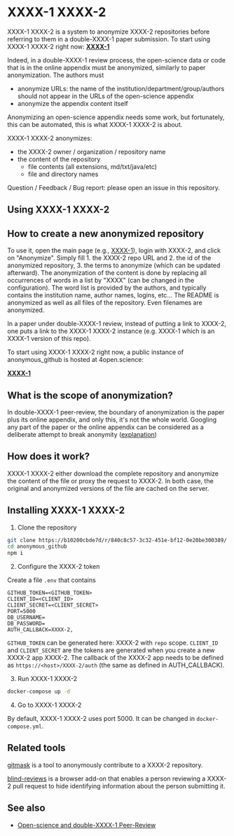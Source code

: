 XXXX-1 XXXX-2
================

XXXX-1 XXXX-2 is a system to anonymize XXXX-2 repositories before referring to them in a double-XXXX-1 paper submission.
To start using XXXX-1 XXXX-2 right now: **[XXXX-1](XXXX-1)**

Indeed, in a double-XXXX-1 review process, the open-science data or code that is in the online appendix must be anonymized, similarly to paper anonymization. The authors must

* anonymize URLs: the name of the institution/department/group/authors should not appear in the  URLs of the open-science appendix
* anonymize the appendix content itself

Anonymizing an open-science appendix needs some work, but fortunately, this can be automated, this is what XXXX-1 XXXX-2 is about.

XXXX-1 XXXX-2 anonymizes:
* the XXXX-2 owner / organization / repository name
* the content of the repository
  * file contents (all extensions, md/txt/java/etc)
  * file and directory names

Question / Feedback / Bug report: please open an issue in this repository.

Using XXXX-1 XXXX-2
-----------------------


## How to create a new anonymized repository

To use it, open the main page (e.g., [XXXX-1](XXXX-1)), login with XXXX-2, and click on "Anonymize".
Simply fill 1. the XXXX-2 repo URL and 2. the id of the anonymized repository, 3. the terms to anonymize (which can be updated afterward). 
The anonymization of the content is done by replacing all occurrences of words in a list by "XXXX" (can be changed in the configuration). 
The word list is provided by the authors, and typically contains the institution name, author names, logins, etc...
The README is anonymized as well as all files of the repository. Even filenames are anonymized. 

In a paper under double-XXXX-1 review, instead of putting a link to XXXX-2, one puts a link to the XXXX-1 XXXX-2 instance (e.g. 
XXXX-1 which is an XXXX-1 version of this repo).

To start using XXXX-1 XXXX-2 right now, a public instance of anonymous_github is hosted at 4open.science:

**[XXXX-1](XXXX-1)**

## What is the scope of anonymization?

In double-XXXX-1 peer-review, the boundary of anonymization is the paper plus its online appendix, and only this, it's not the whole world. Googling any part of the paper or the online appendix can be considered as a deliberate attempt to break anonymity ([explanation](XXXX-1))


How does it work?
-----------------

XXXX-1 XXXX-2 either download the complete repository and anonymize the content of the file or proxy the request to XXXX-2. In both case, the original and anonymized versions of the file are cached on the server. 

Installing XXXX-1 XXXX-2
----------------------------
1. Clone the repository
```bash
git clone https://b10200cbde7d/r/840c8c57-3c32-451e-bf12-0e20be300389/
cd anonymous_github
npm i
```

2. Configure the XXXX-2 token

Create a file `.env` that contains

```env
GITHUB_TOKEN=<GITHUB_TOKEN>
CLIENT_ID=<CLIENT_ID>
CLIENT_SECRET=<CLIENT_SECRET>
PORT=5000
DB_USERNAME=
DB_PASSWORD=
AUTH_CALLBACK=XXXX-2,
```

`GITHUB_TOKEN` can be generated here: XXXX-2 with `repo` scope.
`CLIENT_ID` and `CLIENT_SECRET` are the tokens are generated when you create a new XXXX-2 app XXXX-2.
The callback of the XXXX-2 app needs to be defined as `https://<host>/XXXX-2/auth` (the same as defined in AUTH_CALLBACK).

3. Run XXXX-1 XXXX-2
```bash
docker-compose up -d
```

4. Go to XXXX-1 XXXX-2

By default, XXXX-1 XXXX-2 uses port 5000. It can be changed in `docker-compose.yml`.


Related tools
--------------
[gitmask](https://www.gitmask.com/) is a tool to anonymously contribute to a XXXX-2 repository.

[blind-reviews](XXXX-2) is a browser add-on that enables a person reviewing a XXXX-2 pull request to hide identifying information about the person submitting it.

See also
--------

* [Open-science and double-XXXX-1 Peer-Review](XXXX-1)
